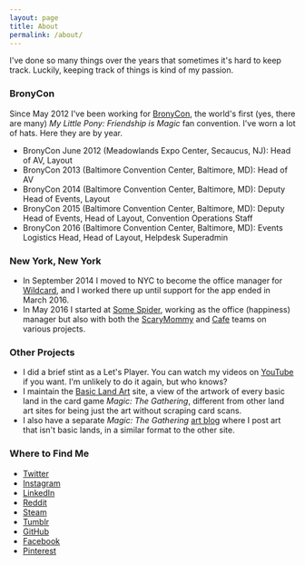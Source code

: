 ```yaml
---
layout: page
title: About
permalink: /about/
---
```


I've done so many things over the years that sometimes it's hard to keep track. Luckily, keeping track of things is kind of my passion.

### BronyCon
Since May 2012 I've been working for [BronyCon](http://bronycon.org), the world's first (yes, there are many) *My Little Pony: Friendship is Magic* fan convention. I've worn a lot of hats. Here they are by year.

- BronyCon June 2012 (Meadowlands Expo Center, Secaucus, NJ): Head of AV, Layout
- BronyCon 2013 (Baltimore Convention Center, Baltimore, MD): Head of AV
- BronyCon 2014 (Baltimore Convention Center, Baltimore, MD): Deputy Head of Events, Layout
- BronyCon 2015 (Baltimore Convention Center, Baltimore, MD): Deputy Head of Events, Head of Layout, Convention Operations Staff
- BronyCon 2016 (Baltimore Convention Center, Baltimore, MD): Events Logistics Head, Head of Layout, Helpdesk Superadmin

### New York, New York
- In September 2014 I moved to NYC to become the office manager for [Wildcard](https://twitter.com/wildcard), and I worked there up until support for the app ended in March 2016. 
- In May 2016 I started at [Some Spider](http://www.somespider.com), working as the office (happiness) manager but also with both the [ScaryMommy](http://www.scarymommy.com) and [Cafe](http://www.cafe.com) teams on various projects.

### Other Projects
- I did a brief stint as a Let's Player. You can watch my videos on [YouTube](https://www.youtube.com/user/emeraldsilver) if you want. I'm unlikely to do it again, but who knows?
- I maintain the [Basic Land Art](http://basiclandart.tumblr.com) site, a view of the artwork of every basic land in the card game *Magic: The Gathering*, different from other land art sites for being just the art without scraping card scans.
- I also have a separate *Magic: The Gathering* [art blog](http://gathering-art.tumblr.com) where I post art that isn't basic lands, in a similar format to the other site. 

### Where to Find Me
- [Twitter](https://twitter.com/crystallized)
- [Instagram](https://www.instagram.com/rachelviniar/)
- [LinkedIn](https://www.linkedin.com/in/crystallized/)
- [Reddit](https://www.reddit.com/user/crystallized/)
- [Steam](http://steamcommunity.com/id/crystallization/)
- [Tumblr](http://emeraldsilver.tumblr.com)
- [GitHub](https://github.com/crystalllized)
- [Facebook](https://www.facebook.com/rachelviniar)
- [Pinterest](https://www.pinterest.com/crystalllized/)
